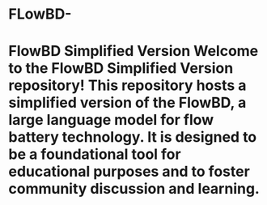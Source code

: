 # FLowBD-
# FlowBD Simplified Version  Welcome to the FlowBD Simplified Version repository! This repository hosts a simplified version of the FlowBD, a large language model for flow battery technology. It is designed to be a foundational tool for educational purposes and to foster community discussion and learning.
